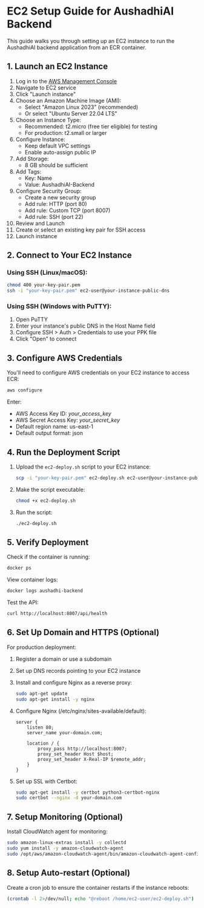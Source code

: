 # EC2 Setup Guide for AushadhiAI Backend

This guide walks you through setting up an EC2 instance to run the AushadhiAI backend application from an ECR container.

## 1. Launch an EC2 Instance

1. Log in to the [AWS Management Console](https://console.aws.amazon.com/)
2. Navigate to EC2 service
3. Click "Launch instance"
4. Choose an Amazon Machine Image (AMI):
   - Select "Amazon Linux 2023" (recommended)
   - Or select "Ubuntu Server 22.04 LTS"
5. Choose an Instance Type:
   - Recommended: t2.micro (free tier eligible) for testing
   - For production: t2.small or larger
6. Configure Instance:
   - Keep default VPC settings
   - Enable auto-assign public IP
7. Add Storage:
   - 8 GB should be sufficient
8. Add Tags:
   - Key: Name
   - Value: AushadhiAI-Backend
9. Configure Security Group:
   - Create a new security group
   - Add rule: HTTP (port 80)
   - Add rule: Custom TCP (port 8007)
   - Add rule: SSH (port 22)
10. Review and Launch
11. Create or select an existing key pair for SSH access
12. Launch instance

## 2. Connect to Your EC2 Instance

### Using SSH (Linux/macOS):
```bash
chmod 400 your-key-pair.pem
ssh -i "your-key-pair.pem" ec2-user@your-instance-public-dns
```

### Using SSH (Windows with PuTTY):
1. Open PuTTY
2. Enter your instance's public DNS in the Host Name field
3. Configure SSH > Auth > Credentials to use your PPK file
4. Click "Open" to connect

## 3. Configure AWS Credentials

You'll need to configure AWS credentials on your EC2 instance to access ECR:

```bash
aws configure
```

Enter:
- AWS Access Key ID: _your_access_key_
- AWS Secret Access Key: _your_secret_key_
- Default region name: us-east-1
- Default output format: json

## 4. Run the Deployment Script

1. Upload the `ec2-deploy.sh` script to your EC2 instance:
   ```bash
   scp -i "your-key-pair.pem" ec2-deploy.sh ec2-user@your-instance-public-dns:~/
   ```

2. Make the script executable:
   ```bash
   chmod +x ec2-deploy.sh
   ```

3. Run the script:
   ```bash
   ./ec2-deploy.sh
   ```

## 5. Verify Deployment

Check if the container is running:
```bash
docker ps
```

View container logs:
```bash
docker logs aushadhi-backend
```

Test the API:
```bash
curl http://localhost:8007/api/health
```

## 6. Set Up Domain and HTTPS (Optional)

For production deployment:

1. Register a domain or use a subdomain
2. Set up DNS records pointing to your EC2 instance
3. Install and configure Nginx as a reverse proxy:
   ```bash
   sudo apt-get update
   sudo apt-get install -y nginx
   ```

4. Configure Nginx (/etc/nginx/sites-available/default):
   ```
   server {
       listen 80;
       server_name your-domain.com;

       location / {
           proxy_pass http://localhost:8007;
           proxy_set_header Host $host;
           proxy_set_header X-Real-IP $remote_addr;
       }
   }
   ```

5. Set up SSL with Certbot:
   ```bash
   sudo apt-get install -y certbot python3-certbot-nginx
   sudo certbot --nginx -d your-domain.com
   ```

## 7. Setup Monitoring (Optional)

Install CloudWatch agent for monitoring:
```bash
sudo amazon-linux-extras install -y collectd
sudo yum install -y amazon-cloudwatch-agent
sudo /opt/aws/amazon-cloudwatch-agent/bin/amazon-cloudwatch-agent-config-wizard
```

## 8. Setup Auto-restart (Optional)

Create a cron job to ensure the container restarts if the instance reboots:
```bash
(crontab -l 2>/dev/null; echo "@reboot /home/ec2-user/ec2-deploy.sh") | crontab - 